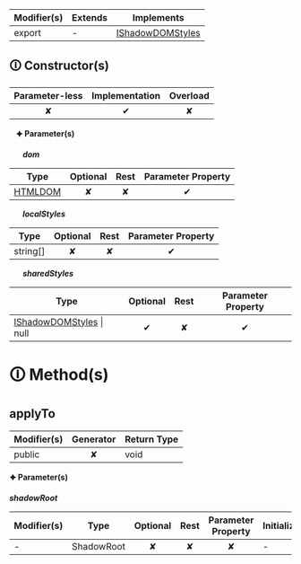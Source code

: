 | Modifier(s)                            | Extends                      | Implements                                    |
|----------------------------------------|------------------------------|-----------------------------------------------|
| export | - | [IShadowDOMStyles](https://hamedfathi.gitbook.io/aurelia-2-doc-api/runtime-html/styles/variable/shadow-dom-styles/ishadowdomstyles) |

## &#128712; Constructor(s)

| Parameter-less                         | Implementation                          | Overload                          |
|:--------------------------------------:|:---------------------------------------:|:---------------------------------:|
| ✘ | ✔ | ✘ |

&nbsp;&nbsp; **&#128966; Parameter(s)**

&nbsp;&nbsp;&nbsp;&nbsp;&nbsp; _**dom**_

| Type                        | Optional                           | Rest                          | Parameter Property                          |
|-----------------------------|:----------------------------------:|:-----------------------------:|:-------------------------------------------:|
| [HTMLDOM](https://hamedfathi.gitbook.io/aurelia-2-doc-api/runtime-html/class/dom/htmldom) | ✘  | ✘ | ✔ |

&nbsp;&nbsp;&nbsp;&nbsp;&nbsp; _**localStyles**_

| Type                        | Optional                           | Rest                          | Parameter Property                          |
|-----------------------------|:----------------------------------:|:-----------------------------:|:-------------------------------------------:|
| string[] | ✘  | ✘ | ✔ |

&nbsp;&nbsp;&nbsp;&nbsp;&nbsp; _**sharedStyles**_

| Type                        | Optional                           | Rest                          | Parameter Property                          |
|-----------------------------|:----------------------------------:|:-----------------------------:|:-------------------------------------------:|
| [IShadowDOMStyles](https://hamedfathi.gitbook.io/aurelia-2-doc-api/runtime-html/styles/variable/shadow-dom-styles/ishadowdomstyles) &#124; null | ✔  | ✘ | ✔ |

# &#128712; Method(s)

## applyTo

| Modifier(s)                              | Generator                          | Return Type                       |
|------------------------------------------|:----------------------------------:|-----------------------------------|
| public | ✘ | void |

**&#128966; Parameter(s)**

_**shadowRoot**_

| Modifier(s)                              | Type                        | Optional                           | Rest                          | Parameter Property                          | Initializer                       |
|------------------------------------------|-----------------------------|:----------------------------------:|:-----------------------------:|:-------------------------------------------:|-----------------------------------|
| - | ShadowRoot | ✘  | ✘ | ✘ | - |